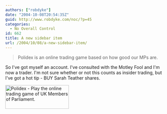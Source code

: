 ```yaml
---
authors: ["robdyke"]
date: "2004-10-08T20:54:35Z"
guid: http://www.robdyke.com/noc/?p=45
categories:
  - No Overall Control
id: 662
title: A new sidebar item
url: /2004/10/08/a-new-sidebar-item/
---
```

> Polidex is an online trading game based on how good our MPs are.

So I've got myself an account. I've consulted with the Motley Fool and I'm now a trader. I'm not sure whether or not this counts as insider trading, but I've got a hot tip - BUY Sarah Teather shares.

<a HREF="http://www.polidex.co.uk/mp/sarahteather/"><img src="http://www.polidex.co.uk/mp/sarahteather/graphic.php" alt="Polidex - Play the online trading game of UK Members of Parliament." width="200" height="75" border="0" /></a>